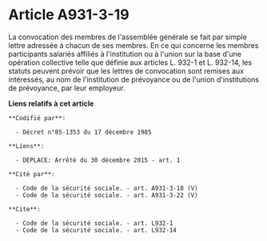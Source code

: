 # Article A931-3-19

La convocation des membres de l'assemblée générale se fait par simple lettre adressée à chacun de ses membres. En ce qui
concerne les membres participants salariés affiliés à l'institution ou à l'union sur la base d'une opération collective telle
que définie aux articles L. 932-1 et L. 932-14, les statuts peuvent prévoir que les lettres de convocation sont remises aux
intéressés, au nom de l'institution de prévoyance ou de l'union d'institutions de prévoyance, par leur employeur.

**Liens relatifs à cet article**

	**Codifié par**:

	  - Décret n°85-1353 du 17 décembre 1985

	**Liens**:

	  - DEPLACE: Arrêté du 30 décembre 2015 - art. 1

	**Cité par**:

	  - Code de la sécurité sociale. - art. A931-3-18 (V)
	  - Code de la sécurité sociale. - art. A931-3-22 (V)

	**Cite**:

	  - Code de la sécurité sociale. - art. L932-1
	  - Code de la sécurité sociale. - art. L932-14
